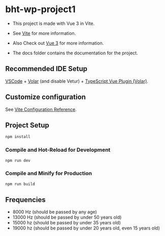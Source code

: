 # bht-wp-project1

- This project is made with Vue 3 in Vite. <br/>
- See [Vite](https://vitejs.dev/guide/) for more information.
- Also Check out [Vue 3](https://v3.vuejs.org/guide/introduction.html) for more information.

- The docs folder contains the documentation for the project. <br/>

## Recommended IDE Setup

[VSCode](https://code.visualstudio.com/) + [Volar](https://marketplace.visualstudio.com/items?itemName=Vue.volar) (and disable Vetur) + [TypeScript Vue Plugin (Volar)](https://marketplace.visualstudio.com/items?itemName=Vue.vscode-typescript-vue-plugin).

## Customize configuration

See [Vite Configuration Reference](https://vitejs.dev/config/).

## Project Setup

```sh
npm install
```

### Compile and Hot-Reload for Development

```sh
npm run dev
```

### Compile and Minify for Production

```sh
npm run build
```

## Frequencies


- 8000 Hz (should be passed by any age)
- 13000 Hz (should be passed by under 50 years old)
- 15000 hz (should be passed by under 35 years old)
- 19000 hz (should be passed by under 20 years old, even 15 years old)